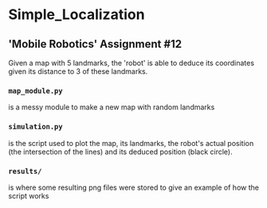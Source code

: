 # Simple_Localization
## 'Mobile Robotics' Assignment #12

Given a map with 5 landmarks, the 'robot' is able to deduce its coordinates given its distance to 3 of these landmarks.

### `map_module.py`
is a messy module to make a new map with random landmarks

### `simulation.py`
is the script used to plot the map, its landmarks, the robot's actual position (the intersection of the lines) and its deduced position (black circle).

### `results/`
is where some resulting png files were stored to give an example of how the script works
